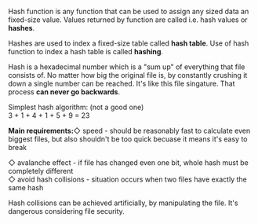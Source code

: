 Hash function is any function that can be used to assign any sized data an fixed-size value. Values returned by function are called i.e. hash values or **hashes**.   
  
Hashes are used to index a fixed-size table called **hash table**. Use of hash function to index a hash table is called **hashing**.  
  
Hash is a hexadecimal number which is a "sum up" of everything that file consists of. No matter how big the original file is, by constantly crushing it down a single number can be reached. It's like this file singature. That process **can never go backwards**.  
  
Simplest hash algorithm: (not a good one)  
3 + 1 + 4 + 1 + 5 + 9 = 23   
  
  
**Main requirements:**◇ speed - should be reasonably fast to calculate even biggest files, but also shouldn't be too quick becuase it means it's easy to break  
  
◇ avalanche effect - if file has changed even one bit, whole hash must be completely different  
◇ avoid hash collisions - situation occurs when two files have exactly the same hash  
  
  
  
  
Hash collisions can be achieved artificially, by manipulating the file. It's dangerous considering file security.  
